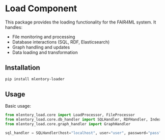 # Load Component

This package provides the loading functionality for the FAIR4ML system. It handles:

- File monitoring and processing
- Database interactions (SQL, RDF, Elasticsearch)
- Graph handling and updates
- Data loading and transformation

## Installation

```bash
pip install mlentory-loader
```

## Usage

Basic usage:

```python
from mlentory_load.core import LoadProcessor, FileProcessor
from mlentory_load.core.db_handler import SQLHandler, RDFHandler, IndexHandler
from mlentory_load.core.graph_handler import GraphHandler

sql_handler = SQLHandler(host="localhost", user="user", password="pass", database="db")


```
